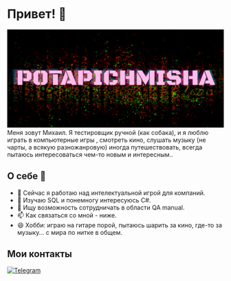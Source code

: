 # Привет! 👋
<img src="https://github.com/potapichmisha/potapichmisha/raw/main/nikname.jpg" alt="nickname" width="640" />
Меня зовут Михаил.
Я тестировщик ручной (как собака), и я люблю играть в компьютерные игры , смотреть кино, слушать музыку (не чарты, а всякую разножанровую) 
иногда путешествовать, всегда пытаюсь интересоваться чем-то новым и интересным..

## О себе 📝

- 🔭 Сейчас я работаю над интелектуальной игрой для компаний.
- 🌱 Изучаю SQL и понемногу интересуюсь C#.
- 👯 Ищу возможность сотрудничать в области QA manual.
- 📫 Как связаться со мной - ниже.
- 😄 Хобби: играю на гитаре порой, пытаюсь шарить за кино, где-то за музыку... с мира по нитке в общем.

## Мои контакты 

[![Telegram](https://img.shields.io/badge/Telegram-2CA5E0?style=for-the-badge&logo=telegram&logoColor=white)](https://t.me/potapichmisha)
